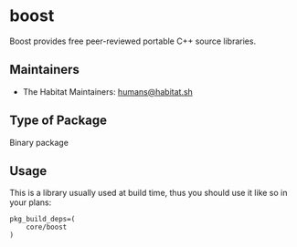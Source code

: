 # boost

Boost provides free peer-reviewed portable C++ source libraries.

## Maintainers

* The Habitat Maintainers: <humans@habitat.sh>

## Type of Package

Binary package

## Usage

This is a library usually used at build time, thus you should use it like so in your plans:

```
pkg_build_deps=(
    core/boost
)
```
